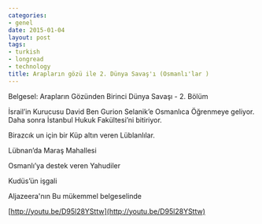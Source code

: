 ```yaml
---
categories:
- genel
date: 2015-01-04
layout: post
tags:
- turkish
- longread
- technology
title: Arapların gözü ile 2. Dünya Savaş'ı (Osmanlı'lar )
---
```


Belgesel: Arapların Gözünden Birinci Dünya Savaşı - 2. Bölüm

İsrail’in Kurucusu David Ben Gurion Selanik’e Osmanlıca Öğrenmeye geliyor. Daha sonra İstanbul Hukuk Fakültesi’ni bitiriyor.

Birazcık un için bir Küp altın veren Lüblanlılar.

Lübnan’da Maraş Mahallesi

Osmanlı’ya destek veren Yahudiler

Kudüs’ün işgali

Aljazeera'nın Bu mükemmel belgeselinde

[http://youtu.be/D95l28YSttw](http://youtu.be/D95l28YSttw)

